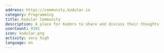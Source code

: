 ```yaml
---
address: https://community.kodular.io
category: Programming
title: Kodular Community
description: A place for Koders to share and discuss their thoughts
userCount: 9191
icon: kodular.png
activity: very high
language: en
---
```

